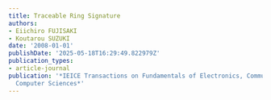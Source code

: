 ```yaml
---
title: Traceable Ring Signature
authors:
- Eiichiro FUJISAKI
- Koutarou SUZUKI
date: '2008-01-01'
publishDate: '2025-05-18T16:29:49.822979Z'
publication_types:
- article-journal
publication: '*IEICE Transactions on Fundamentals of Electronics, Communications and
  Computer Sciences*'
---
```

